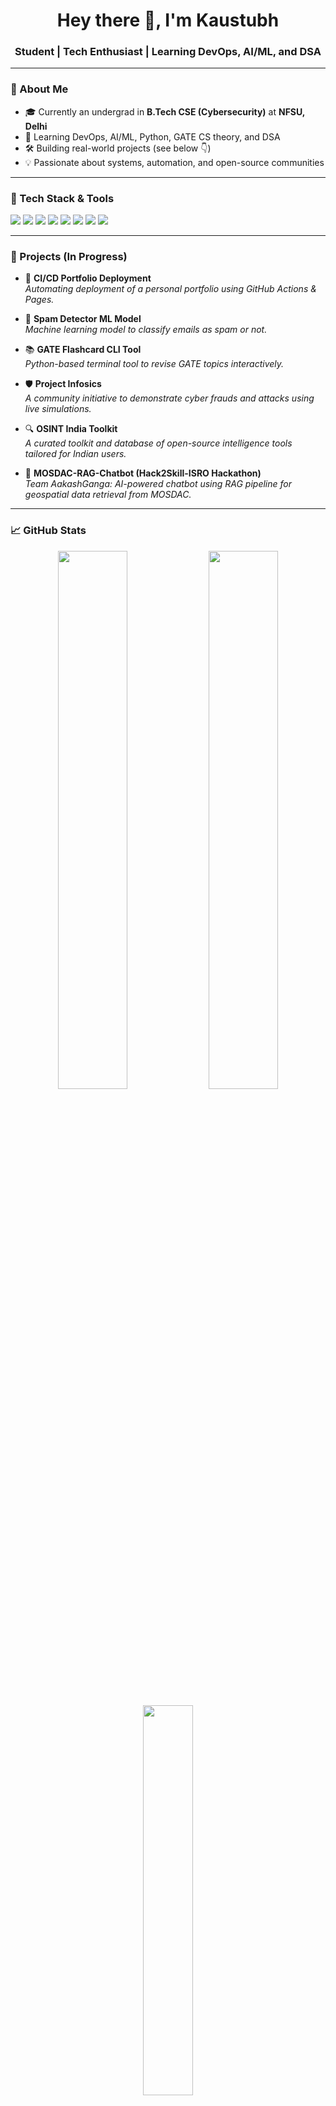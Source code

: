 <h1 align="center">Hey there 👋, I'm Kaustubh</h1>
<h3 align="center">Student | Tech Enthusiast | Learning DevOps, AI/ML, and DSA</h3>

---

### 🧠 About Me
- 🎓 Currently an undergrad in **B.Tech CSE (Cybersecurity)** at **NFSU, Delhi**
- 🌱 Learning DevOps, AI/ML, Python, GATE CS theory, and DSA
- 🛠️ Building real-world projects (see below 👇)
- 💡 Passionate about systems, automation, and open-source communities

---

### 🧰 Tech Stack & Tools

<p align="left">
  <img src="https://img.shields.io/badge/C-00599C?style=flat&logo=c&logoColor=white" />
  <img src="https://img.shields.io/badge/C++-00599C?style=flat&logo=c%2B%2B&logoColor=white" />
  <img src="https://img.shields.io/badge/Python-3776AB?style=flat&logo=python&logoColor=white" />
  <img src="https://img.shields.io/badge/Bash-121011?style=flat&logo=gnubash&logoColor=white" />
  <img src="https://img.shields.io/badge/Linux-FCC624?style=flat&logo=linux&logoColor=black" />
  <img src="https://img.shields.io/badge/Git-F05032?style=flat&logo=git&logoColor=white" />
  <img src="https://img.shields.io/badge/GitHub-181717?style=flat&logo=github&logoColor=white" />
  <img src="https://img.shields.io/badge/VSCode-007ACC?style=flat&logo=visualstudiocode&logoColor=white" />
</p>

---

### 📂 Projects (In Progress)

- 🔧 **CI/CD Portfolio Deployment**  
  *Automating deployment of a personal portfolio using GitHub Actions & Pages.*

- 🤖 **Spam Detector ML Model**  
  *Machine learning model to classify emails as spam or not.*

- 📚 **GATE Flashcard CLI Tool**  
  *Python-based terminal tool to revise GATE topics interactively.*

- 🛡️ **Project Infosics**  
  *A community initiative to demonstrate cyber frauds and attacks using live simulations.*

- 🔍 **OSINT India Toolkit**  
  *A curated toolkit and database of open-source intelligence tools tailored for Indian users.*

- 🚀 **MOSDAC-RAG-Chatbot (Hack2Skill-ISRO Hackathon)**  
  *Team AakashGanga: AI-powered chatbot using RAG pipeline for geospatial data retrieval from MOSDAC.*

---

### 📈 GitHub Stats

<p align="center">
  <img src="https://github-readme-stats.vercel.app/api?username=cosqube&show_icons=true&theme=tokyonight" width="47%" />
  <img src="https://streak-stats.demolab.com/?user=cosqube&theme=tokyonight" width="47%" />
</p>

<p align="center">
  <img src="https://github-readme-stats.vercel.app/api/top-langs/?username=cosqube&layout=compact&theme=tokyonight" width="40%" />
</p>

---

### 🌐 Connect with Me

- 💼 LinkedIn: [linkedin.com/in/cosqube](https://linkedin.com/in/cosqube)
- 💻 GitHub: [@cosqube](https://github.com/cosqube)

---

<p align="center">
  <img src="https://komarev.com/ghpvc/?username=cosqube&label=Profile+Views&color=blue&style=flat" alt="cosqube" />
</p>

---

> ✨ *Exploring the stack, one layer at a time.*

